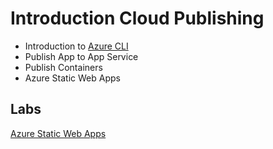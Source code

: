 # Introduction Cloud Publishing

- Introduction to [Azure CLI](https://docs.microsoft.com/en-us/cli/azure/reference-index?view=azure-cli-latest)
- Publish App to App Service
- Publish Containers
- Azure Static Web Apps

## Labs

[Azure Static Web Apps](https://docs.microsoft.com/en-us/learn/paths/azure-static-web-apps/)
